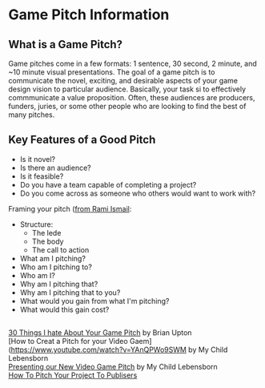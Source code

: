 # Game Pitch Information

## What is a Game Pitch?

Game pitches come in a few formats: 1 sentence, 30 second, 2 minute, and ~10 minute visual presentations. 
The goal of a game pitch is to communicate the novel, exciting, and desirable aspects of your game design vision to particular audience.
Basically, your task si to effectively commmunicate a value proposition.
Often, these audiences are producers, funders, juries, or some other people who are looking to find the best of many pitches.

## Key Features of a Good Pitch



* Is it novel?
* Is there an audience?
* Is it feasible?
* Do you have a team capable of completing a project?
* Do you come across as someone who others would want to work with?

Framing your pitch ([from Rami Ismail](https://www.gdcvault.com/play/1020877/In-3-Sentences-or-Less]):
* Structure:
  * The lede
  * The body
  * The call to action
* What am I pitching?
* Who am I pitching to?
* Who am I?
* Why am I pitching that?
* Why am I pitching that to you?
* What would you gain from what I'm pitching?
* What would this gain cost?

## 
[30 Things I hate About Your Game Pitch](https://www.youtube.com/watch?v=4LTtr45y7P0) by Brian Upton  
[How to Creat a Pitch for your Video Gaem](https://www.youtube.com/watch?v=YAnQPWo9SWM by My Child Lebensborn  
[Presenting our New Video Game Pitch](https://www.youtube.com/watch?v=CCm7qQwz1jU) by My Child Lebensborn  
[How To Pitch Your Project To Publisers](https://www.gamasutra.com/view/feature/134571/how_to_pitch_your_project_to_.php)   

